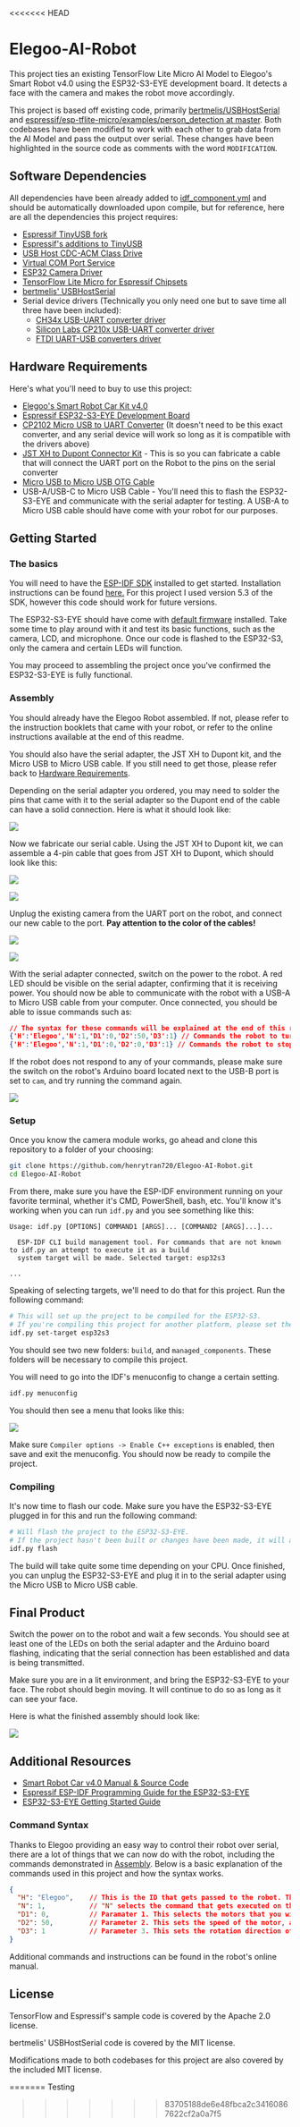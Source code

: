 <<<<<<< HEAD
# Elegoo-AI-Robot

This project ties an existing TensorFlow Lite Micro AI Model to Elegoo's Smart Robot v4.0 using the ESP32-S3-EYE development board. It detects a face with the camera and makes the robot move accordingly.

This project is based off existing code, primarily [bertmelis/USBHostSerial](https://github.com/bertmelis/USBHostSerial) and [espressif/esp-tflite-micro/examples/person_detection at master](https://github.com/espressif/esp-tflite-micro/tree/master/examples/person_detection). Both codebases have been modified to work with each other to grab data from the AI Model and pass the output over serial. These changes have been highlighted in the source code as comments with the word `MODIFICATION`.

## Software Dependencies

All dependencies have been already added to [idf_component.yml](https://github.com/henrytran720/Elegoo-AI-Robot/blob/main/main/idf_component.yml) and should be automatically downloaded upon compile, but for reference, here are all the dependencies this project requires:

- [Espressif TinyUSB fork](https://components.espressif.com/components/espressif/tinyusb)
- [Espressif's additions to TinyUSB](https://components.espressif.com/components/espressif/esp_tinyusb)
- [USB Host CDC-ACM Class Drive](https://components.espressif.com/components/espressif/usb_host_cdc_acm/versions/2.0.3)
- [Virtual COM Port Service](https://components.espressif.com/components/espressif/usb_host_vcp)
- [ESP32 Camera Driver](https://components.espressif.com/components/espressif/esp32-camera/)
- [TensorFlow Lite Micro for Espressif Chipsets](https://components.espressif.com/components/espressif/esp-tflite-micro/)
- [bertmelis' USBHostSerial](https://github.com/bertmelis/USBHostSerial)
- Serial device drivers (Technically you only need one but to save time all three have been included):
  - [CH34x USB-UART converter driver](https://components.espressif.com/components/espressif/usb_host_ch34x_vcp/versions/2.0.0)
  - [Silicon Labs CP210x USB-UART converter driver](https://components.espressif.com/components/espressif/usb_host_cp210x_vcp/versions/2.0.0)
  - [FTDI UART-USB converters driver](https://components.espressif.com/components/espressif/usb_host_ftdi_vcp/versions/2.0.0)

## Hardware Requirements

Here's what you'll need to buy to use this project:

* [Elegoo's Smart Robot Car Kit v4.0](https://us.elegoo.com/products/elegoo-smart-robot-car-kit-v-4-0)
* [Espressif ESP32-S3-EYE Development Board](https://www.aliexpress.us/item/3256803794751194.html)
* [CP2102 Micro USB to UART Converter](https://www.amazon.com/HiLetgo-CP2102-Module-Converter-Replace/dp/B01N47LXRA) (It doesn't need to be this exact converter, and any serial device will work so long as it is compatible with the drivers above)
* [JST XH to Dupont Connector Kit](https://www.amazon.com/Kidisoii-Dupont2-54-Connector-Pre-Crimped-Compatible/dp/B0CMCN9CXD/135-4941321-1839956) - This is so you can fabricate a cable that will connect the UART port on the Robot to the pins on the serial converter
* [Micro USB to Micro USB OTG Cable](https://www.amazon.com/Micro-USB-Male-Data-Cable/dp/B0872GMD7V/)
* USB-A/USB-C to Micro USB Cable - You'll need this to flash the ESP32-S3-EYE and communicate with the serial adapter for testing. A USB-A to Micro USB cable should have come with your robot for our purposes.

## Getting Started

### The basics

You will need to have the [ESP-IDF SDK](https://github.com/espressif/esp-idf) installed to get started. Installation instructions can be found [here.](https://docs.espressif.com/projects/esp-idf/en/stable/esp32s3/get-started/index.html#manual-installation) For this project I used version 5.3 of the SDK, however this code should work for future versions.

The ESP32-S3-EYE should have come with [default firmware](https://github.com/espressif/esp-who/blob/master/docs/en/get-started/ESP32-S3-EYE_Getting_Started_Guide.md#17-default-firmware-and-function-test) installed. Take some time to play around with it and test its basic functions, such as the camera, LCD, and microphone. Once our code is flashed to the ESP32-S3, only the camera and certain LEDs will function.

You may proceed to assembling the project once you've confirmed the ESP32-S3-EYE is fully functional.

### Assembly

You should already have the Elegoo Robot assembled. If not, please refer to the instruction booklets that came with your robot, or refer to the online instructions available at the end of this readme.

You should also have the serial adapter, the JST XH to Dupont kit, and the Micro USB to Micro USB cable. If you still need to get those, please refer back to [Hardware Requirements](<#Hardware Requirements>).

Depending on the serial adapter you ordered, you may need to solder the pins that came with it to the serial adapter so the Dupont end of the cable can have a solid connection. Here is what it should look like:

![](assets/soldered_serial.jpg)

Now we fabricate our serial cable. Using the JST XH to Dupont kit, we can assemble a 4-pin cable that goes from JST XH to Dupont, which should look like this:

![](assets/serial_and_dupont.jpg)

![](assets/jst-xh.jpg)

Unplug the existing camera from the UART port on the robot, and connect our new cable to the port. **Pay attention to the color of the cables!**

![](assets/jst-robot.jpg)

![](assets/jst-robot2.jpg)

With the serial adapter connected, switch on the power to the robot. A red LED should be visible on the serial adapter, confirming that it is receiving power. You should now be able to communicate with the robot with a USB-A to Micro USB cable from your computer. Once connected, you should be able to issue commands such as:

```json
// The syntax for these commands will be explained at the end of this readme.
{'H':'Elegoo','N':1,'D1':0,'D2':50,'D3':1} // Commands the robot to turn its wheels clockwise with 50/255 power.
{'H':'Elegoo','N':1,'D1':0,'D2':0,'D3':1} // Commands the robot to stop turning its wheels.
```

If the robot does not respond to any of your commands, please make sure the switch on the robot's Arduino board located next to the USB-B port is set to `cam`, and try running the command again.

![](assets/robot-switch.jpg)

### Setup

Once you know the camera module works, go ahead and clone this repository to a folder of your choosing:

```sh
git clone https://github.com/henrytran720/Elegoo-AI-Robot.git
cd Elegoo-AI-Robot
```

From there, make sure you have the ESP-IDF environment running on your favorite terminal, whether it's CMD, PowerShell, bash, etc. You'll know it's working when you can run `idf.py` and you see something like this:

```
Usage: idf.py [OPTIONS] COMMAND1 [ARGS]... [COMMAND2 [ARGS]...]...

  ESP-IDF CLI build management tool. For commands that are not known to idf.py an attempt to execute it as a build
  system target will be made. Selected target: esp32s3

...
```

Speaking of selecting targets, we'll need to do that for this project. Run the following command:

```sh
# This will set up the project to be compiled for the ESP32-S3.
# If you're compiling this project for another platform, please set the target appropriately for your environment.
idf.py set-target esp32s3
```

You should see two new folders: `build`, and `managed_components`. These folders will be necessary to compile this project.

You will need to go into the IDF's menuconfig to change a certain setting.

```sh
idf.py menuconfig
```

You should then see a menu that looks like this:

![](assets/ESP-IDF_menuconfig.png)

Make sure `Compiler options -> Enable C++ exceptions` is enabled, then save and exit the menuconfig. You should now be ready to compile the project.

### Compiling

It's now time to flash our code. Make sure you have the ESP32-S3-EYE plugged in for this and run the following command:

```sh
# Will flash the project to the ESP32-S3-EYE.
# If the project hasn't been built or changes have been made, it will automatically be built before flashing.
idf.py flash
```

The build will take quite some time depending on your CPU. Once finished, you can unplug the ESP32-S3-EYE and plug it in to the serial adapter using the Micro USB to Micro USB cable.

## Final Product

Switch the power on to the robot and wait a few seconds. You should see at least one of the LEDs on both the serial adapter and the Arduino board flashing, indicating that the serial connection has been established and data is being transmitted.

Make sure you are in a lit environment, and bring the ESP32-S3-EYE to your face. The robot should begin moving. It will continue to do so as long as it can see your face.

Here is what the finished assembly should look like:

![](assets/final-product.jpg)

## Additional Resources

* [Smart Robot Car v4.0 Manual & Source Code](https://download.elegoo.com/?t=RobotCarV4.0)
* [Espressif ESP-IDF Programming Guide for the ESP32-S3-EYE](https://docs.espressif.com/projects/esp-idf/en/stable/esp32s3/index.html)
* [ESP32-S3-EYE Getting Started Guide](https://github.com/espressif/esp-who/blob/master/docs/en/get-started/ESP32-S3-EYE_Getting_Started_Guide.md)

### Command Syntax

Thanks to Elegoo providing an easy way to control their robot over serial, there are a lot of things that we can now do with the robot, including the commands demonstrated in [Assembly](#Assembly). Below is a basic explanation of the commands used in this project and how the syntax works.

```json
{
  "H": "Elegoo",    // This is the ID that gets passed to the robot. This value can be whatever you choose and is required on almost all commands.
  "N": 1,           // "N" selects the command that gets executed on the robot.
  "D1": 0,          // Paramater 1. This selects the motors that you wish to control. 1 = All motors, 2 = Left motors, 3 = Right motors.
  "D2": 50,         // Parameter 2. This sets the speed of the motor, and has an acceptable value of 0-255.
  "D3": 1           // Parameter 3. This sets the rotation direction of the wheels. 1 = Clockwise, 2 = Counterclockwise.
}
```

Additional commands and instructions can be found in the robot's online manual.

## License

TensorFlow and Espressif's sample code is covered by the Apache 2.0 license.

bertmelis' USBHostSerial code is covered by the MIT license.

Modifications made to both codebases for this project are also covered by the included MIT license.

=======
Testing
>>>>>>> 83705188de6e48fbca2c34160867622cf2a0a7f5
